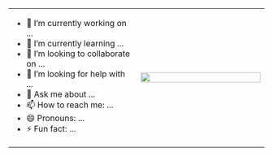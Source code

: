 <div style="width: 100%; border-radius: 8px; overflow: hidden;">
  <table width="100%">
    <tr>
      <td align="left" style="width: 50%;">
        <!-- Seu texto aqui -->
        <ul>
          <li>🔭 I’m currently working on ...</li>
          <li>🌱 I’m currently learning ...</li>
          <li>👯 I’m looking to collaborate on ...</li>
          <li>🤔 I’m looking for help with ...</li>
          <li>💬 Ask me about ...</li>
          <li>📫 How to reach me: ...</li>
          <li>😄 Pronouns: ...</li>
          <li>⚡ Fun fact: ...</li>
        </ul>
      </td>
      <td align="right" style="width: 50%;">
        <div style="display: flex; justify-content: center; align-items: center; width: 100%;">
          <img src="https://user-images.githubusercontent.com/74038190/225813708-98b745f2-7d22-48cf-9150-083f1b00d6c9.gif" style="width: 100%; height: 100%; object-fit: cover;" />
        </div>
      </td>
    </tr>
  </table>
</div>
